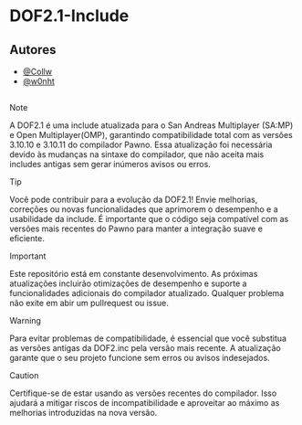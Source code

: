 # DOF2.1-Include

## Autores

- [@Collw](https://www.github.com/Collw)
- [@w0nht](https://www.github.com/w0nht)

##
> [!NOTE]
>A DOF2.1 é uma include atualizada para o San Andreas Multiplayer (SA:MP) e Open Multiplayer(OMP), garantindo compatibilidade total com as versões 3.10.10 e 3.10.11 do compilador Pawno. Essa atualização foi necessária devido às mudanças na sintaxe do compilador, que não aceita mais includes antigas sem gerar inúmeros avisos ou erros.

> [!TIP]
> Você pode contribuir para a evolução da DOF2.1! Envie melhorias, correções ou novas funcionalidades que aprimorem o desempenho e a usabilidade da include. É importante que o código seja compatível com as versões mais recentes do Pawno para manter a integração suave e eficiente.

> [!IMPORTANT]
> Este repositório está em constante desenvolvimento. As próximas atualizações incluirão otimizações de desempenho e suporte a funcionalidades adicionais do compilador atualizado. Qualquer problema não exite em abir um pullrequest ou issue.

> [!WARNING]
> Para evitar problemas de compatibilidade, é essencial que você substitua as versões antigas da DOF2.inc pela versão mais recente. A atualização garante que o seu projeto funcione sem erros ou avisos indesejados.

> [!CAUTION]
> Certifique-se de estar usando as versões recentes do compilador. Isso ajudará a mitigar riscos de incompatibilidade e aproveitar ao máximo as melhorias introduzidas na nova versão.
